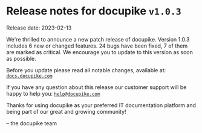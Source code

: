 # Release notes for docupike `v1.0.3`

Release date: 2023-02-13

We're thrilled to announce a new patch release of docupike. Version 1.0.3 includes 6 new or changed features. 24 bugs have been fixed, 7 of them are marked as critical. We encourage you to update to this version as soon as possible.

Before you update please read all notable changes, available at: [`docs.docupike.com`](https://docs.docupike.com/ref/changelog.html)

If you have any question about this release our customer support will be happy to help you: [`help@docupike.com`](mailto:help@docupike.com)

Thanks for using docupike as your preferred IT documentation platform and being part of our great and growing community!

– the docupike team
